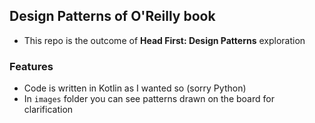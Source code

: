 <h2>Design Patterns of O'Reilly book</h2>

- This repo is the outcome of **Head First: Design Patterns** exploration

<h3>Features</h3>

- Code is written in Kotlin as I wanted so (sorry Python)
- In `images` folder you can see patterns drawn on the board for clarification
